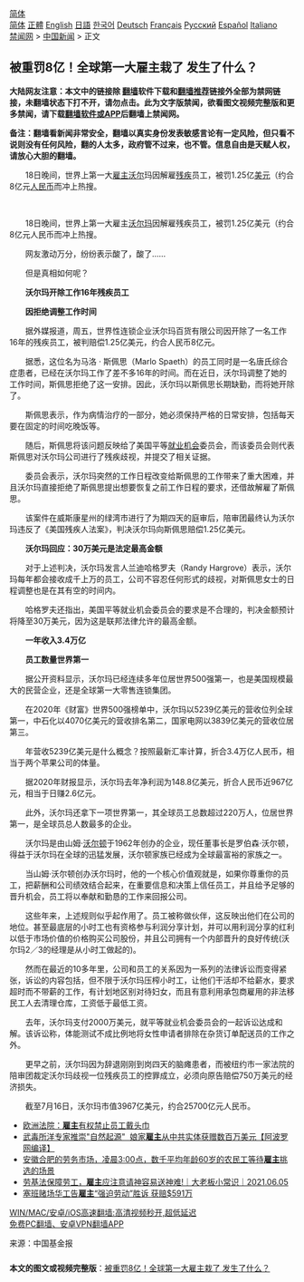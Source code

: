  <!-- 面包屑导航 --> <div class="breadcrumb"><!-- GTranslate: https://gtranslate.io/ -->  <div class="switcher notranslate">  <div class="selected">  <a href="#" onclick="return false;"> 简体</a>  </div>  <div class="option">  <a href="https://www.bannedbook.org" onclick="doGTranslate('zh-CN|zh-CN');jQuery('div.switcher div.selected a').html(jQuery(this).html());return false;" title="简体中文" class="nturl selected"> 简体</a>  <a href="https://www.bannedbook.org/zh-tw/" onclick="doGTranslate('zh-CN|zh-TW');jQuery('div.switcher div.selected a').html(jQuery(this).html());return false;" title="繁體中文" class="nturl"> 正體</a>  <a href="https://www.bannedbook.org/en/" onclick="doGTranslate('zh-CN|en');jQuery('div.switcher div.selected a').html(jQuery(this).html());return false;" title="English" class="nturl"> English</a>  <a href="https://www.bannedbook.org/ja/" onclick="doGTranslate('zh-CN|ja');jQuery('div.switcher div.selected a').html(jQuery(this).html());return false;" title="日本語" class="nturl"> 日語</a>  <a href="https://www.bannedbook.org/ko/" onclick="doGTranslate('zh-CN|ko');jQuery('div.switcher div.selected a').html(jQuery(this).html());return false;" title="한국어" class="nturl"> 한국어</a>  <a href="https://www.bannedbook.org/de/" onclick="doGTranslate('zh-CN|de');jQuery('div.switcher div.selected a').html(jQuery(this).html());return false;" title="Deutsch" class="nturl"> Deutsch</a>  <a href="https://www.bannedbook.org/fr/" onclick="doGTranslate('zh-CN|fr');jQuery('div.switcher div.selected a').html(jQuery(this).html());return false;" title="Français" class="nturl"> Français</a>  <a href="https://www.bannedbook.org/ru/" onclick="doGTranslate('zh-CN|ru');jQuery('div.switcher div.selected a').html(jQuery(this).html());return false;" title="Русский" class="nturl"> Русский</a>  <a href="https://www.bannedbook.org/es/" onclick="doGTranslate('zh-CN|es');jQuery('div.switcher div.selected a').html(jQuery(this).html());return false;" title="Español" class="nturl"> Español</a>  <a href="https://www.bannedbook.org/it/" onclick="doGTranslate('zh-CN|it');jQuery('div.switcher div.selected a').html(jQuery(this).html());return false;" title="Italiano" class="nturl"> Italiano</a>  </div>  </div>      <div class='breadcrumb-sub'><!-- Breadcrumb NavXT 6.3.0 --> <a href="https://www.bannedbook.org/" class="home">禁闻网</a> &gt; <a href="https://www.bannedbook.org/bnews/cnnews/" class="category">中国新闻</a> &gt; 正文</div></div><h2>被重罚8亿！全球第一大雇主栽了 发生了什么？</h2> <p class="notice"><b>大陆网友注意：本文中的链接除 <a href="https://github.com/bannedbook/fanqiang" >翻墙</a>软件下载和<a href="https://github.com/killgcd/justmysocks/blob/master/README.md">翻墙推荐</a>链接外全部为禁网链接，未翻墙状态下打不开，请勿点击。此为文字版禁闻，欲看图文视频完整版和更多禁闻，请下载<a href="https://github.com/bannedbook/fanqiang">翻墙软件或APP</a>后翻墙上禁闻网。</p><p>备注：翻墙看新闻非常安全，翻墙以真实身份发表敏感言论有一定风险，但只看不说则没有任何风险，翻的人太多，政府管不过来，也不管。信息自由是天赋人权，请放心大胆的翻墙。</b></p>  <div class="entry"> <p id="summary">　　18日晚间，世界上第一大<a href="https://www.bannedbook.org/bnews/tag/%E9%9B%87%E4%B8%BB/" class="st_tag internal_tag" rel="tag" title="标签 雇主 下的日志">雇主</a><a href="https://www.bannedbook.org/bnews/tag/%E6%B2%83%E5%B0%94/" class="st_tag internal_tag" rel="tag" title="标签 沃尔 下的日志">沃尔</a>玛因解雇<a href="https://www.bannedbook.org/bnews/tag/%E6%AE%8B%E7%96%BE/" class="st_tag internal_tag" rel="tag" title="标签 残疾 下的日志">残疾</a>员工，被罚1.25亿<a href="https://www.bannedbook.org/bnews/tag/%e7%be%8e%e5%85%83/" class="st_tag internal_tag" rel="tag" title="标签 美元 下的日志">美元</a>（约合8亿元<a href="https://www.bannedbook.org/bnews/tag/%e4%ba%ba%e6%b0%91%e5%b8%81/" class="st_tag internal_tag" rel="tag" title="标签 人民币 下的日志">人民币</a>而冲上热搜。</p> <p>&nbsp;</p> <p>　　18日晚间，世界上第一大雇主<a href="https://www.bannedbook.org/bnews/tag/%e6%b2%83%e5%b0%94%e7%8e%9b/" class="st_tag internal_tag" rel="tag" title="标签 沃尔玛 下的日志">沃尔玛</a>因解雇残疾员工，被罚1.25亿美元（约合8亿元人民币而冲上热搜。</p> <p>　　网友激动万分，纷纷表示酸了，酸了……</p> <p>　　但是真相如何呢？</p> <p>　　<strong>沃尔玛开除工作16年残疾员工</strong></p> <p>　　<strong>因拒绝调整工作时间</strong></p> <p>　　据外媒报道，周五，世界性连锁企业沃尔玛百货有限公司因开除了一名工作16年的残疾员工，被判赔偿1.25亿美元，约合人民币8亿元。</p>  <p>　　据悉，这位名为马洛 · 斯佩思（Marlo Spaeth）的员工同时是一名唐氏综合症患者，已经在沃尔玛工作了差不多16年的时间。而在近日，沃尔玛调整了她的工作时间，斯佩思拒绝了这一安排。因此，沃尔玛以斯佩思长期缺勤，而将她开除了。</p> <p>　　斯佩思表示，作为病情治疗的一部分，她必须保持严格的日常安排，包括每天要在固定的时间吃晚饭等。</p> <p>　　随后，斯佩思将该问题反映给了美国平等<a href="https://www.bannedbook.org/bnews/tag/%E5%B0%B1%E4%B8%9A%E6%9C%BA%E4%BC%9A/" class="st_tag internal_tag" rel="tag" title="标签 就业机会 下的日志">就业机会</a>委员会，而该委员会则代表斯佩思对沃尔玛公司进行了残疾歧视，并提交了相关证据。</p> <p>　　委员会表示，沃尔玛突然的工作日程改变给斯佩思的工作带来了重大困难，并且沃尔玛直接拒绝了斯佩思提出想要恢复之前工作日程的要求，还借故解雇了斯佩思。</p> <p>　　该案件在威斯康星州的绿湾市进行了为期四天的庭审后，陪审团最终认为沃尔玛违反了《美国残疾人法案》，判决沃尔玛向斯佩思赔偿1.25亿美元。</p> <p>　　<strong>沃尔玛回应：30万美元是法定最高金额</strong></p> <p>　　对于上述判决，沃尔玛发言人兰迪哈格罗夫（Randy Hargrove）表示，沃尔玛每年都会接收成千上万的员工，公司不容忍任何形式的歧视，对斯佩思女士的日程调整也是在其有空的时间内。</p> <p>　　哈格罗夫还指出，美国平等就业机会委员会的要求是不合理的，判决金额预计将降至30万美元，因为这是联邦法律允许的最高金额。</p>  <p>　　<strong>一年收入3.4万亿</strong></p> <p>　　<strong>员工数量世界第一</strong></p> <p>　　据公开资料显示，沃尔玛已经连续多年位居世界500强第一，也是美国规模最大的民营企业，还是全球第一大零售连锁集团。</p> <p>　　在2020年《财富》世界500强榜单中，沃尔玛以5239亿美元的营收位列全球第一，中石化以4070亿美元的营收排名第二，国家电网以3839亿美元的营收位居第三。</p> <p>　　年营收5239亿美元是什么概念？按照最新汇率计算，折合3.4万亿人民币，相当于两个苹果公司的体量。</p> <p>　　据2020年财报显示，沃尔玛去年净利润为148.8亿美元，折合人民币近967亿元，相当于日赚2.6亿元。</p> <p>　　此外，沃尔玛还拿下一项世界第一，其全球员工总数超过220万人，位居世界第一，是全球员总人数最多的企业。　</p> <p>　　沃尔玛是由山姆·<a href="https://www.bannedbook.org/bnews/tag/%E6%B2%83%E5%B0%94%E9%A1%BF/" class="st_tag internal_tag" rel="tag" title="标签 沃尔顿 下的日志">沃尔顿</a>于1962年创办的企业，现任董事长是罗伯森·沃尔顿，得益于沃尔玛在全球的迅猛发展，沃尔顿家族已经成为全球最富裕的家族之一。</p>  <p>　　当山姆·沃尔顿创办沃尔玛时，他的一个核心价值观就是，如果你尊重你的员工，把薪酬和公司绩效结合起来，在重要信息和决策上信任员工，并且给予足够的晋升机会，员工将以奉献和勤恳的工作来回报公司。</p> <p>　　这些年来，上述规则似乎起作用了。员工被称做伙伴，这反映出他们在公司的地位。甚至最底层的小时工也有资格参与利润分享计划，并可以用利润分享的红利以低于市场价值的价格购买公司股份，并且公司拥有一个内部晋升的良好传统(沃尔玛2／3的经理是从小时工做起的)。</p> <p>　　然而在最近的10多年里，公司和员工的关系因为一系列的法律诉讼而变得紧张，诉讼的内容包括，但不限于沃尔玛压榨小时工，让他们干活却不给薪水，要求超时而不带薪的工作，有计划地区别对待妇女，而且有意利用承包商雇用的非法移民工人去清理仓库，工资低于最低工资。</p> <p>　　去年，沃尔玛支付2000万美元，就平等就业机会委员会的一起诉讼达成和解。该诉讼称，体能测试不成比例地将女性申请者排除在杂货订单配送员的工作之外。</p> <p>　　更早之前，沃尔玛因为辞退刚刚到岗四天的脑瘫患者，而被纽约市一家法院的陪审团裁定沃尔玛歧视一位残疾员工的控罪成立，必须向原告赔偿750万美元的经济损失。</p> <p>　　截至7月16日，沃尔玛市值3967亿美元，约合25700亿元人民币。</p> <ul class='op-related-articles' title='相关阅读'> <li><a href='https://www.bannedbook.org/bnews/baitai/20210719/1589854.html' target='_blank'>欧洲法院：<b>雇主</b>有权禁止员工戴头巾</a></li> <li><a href='https://www.bannedbook.org/bnews/worldnews/20210630/1577450.html' target='_blank'>武毒所洋专家推崇"自然起源"  娘家<b>雇主</b>从中共实体获赠数百万美元【阿波罗网编译】</a></li> <li><a href='https://www.bannedbook.org/bnews/bannedvideo/20210624/1573427.html' target='_blank'>安徽合肥的劳务市场，凌晨3:00点，数千平均年龄60岁的农民工等待<b>雇主</b>挑选的场景</a></li> <li><a href='https://www.bannedbook.org/bnews/taiwannews/20210605/1560823.html' target='_blank'>劳基法保障劳工，<b>雇主</b>应注意请神容易送神难!｜大老板小常识｜2021.06.05</a></li> <li><a href='https://www.bannedbook.org/bnews/comments/20210526/1554404.html' target='_blank'>塞班赌场华工告<b>雇主</b>“强迫劳动”胜诉 获赔$591万</a></li> </ul> <p class="texttj"> <a href="https://github.com/bannedbook/fanqiang/wiki/V2ray%E6%9C%BA%E5%9C%BA" target="_blank">WIN/MAC/安卓/iOS高速翻墙:高清视频秒开,超低延迟</a><br/> <a href="https://github.com/bannedbook/fanqiang/wiki/%E7%A6%81%E9%97%BB%E7%BD%91%E5%AE%89%E5%8D%93%E7%BF%BB%E5%A2%99%E6%96%B0%E9%97%BBAPP" target="_blank">免费PC翻墙、安卓VPN翻墙APP</a></p><p> 来源：中国基金报 </p> <a name='sharetosocial'></a>  <div style="margin-bottom:5px;padding-bottom:5px;clear:both"> <div id="archive-pix-1" class="banner-ads"> <!-- AuctionX Display platform tag START --> <div id="26318x728x90x621x_ADSLOT2" clicktrack="%%CLICK_URL_ESC%%"></div> <!-- AuctionX Display platform tag END --> </div> <div id="archive-pix-2" class="banner-ads"> <!-- AuctionX Display platform tag START --> <div id="26315x300x250x621x_ADSLOT2" clicktrack="%%CLICK_URL_ESC%%"></div> <!-- AuctionX Display platform tag END --> </div> </div>  <div id="archive-pix-1" class="banner-ads"> <!-- AuctionX Display platform tag START --> <div id="26318x728x90x621x_ADSLOT3" clicktrack="%%CLICK_URL_ESC%%"></div> <!-- AuctionX Display platform tag END --> </div> <div><b>本文的图文或视频完整版</b>：<a href='https://www.bannedbook.org/bnews/cnnews/20210719/1590177.html'>被重罚8亿！全球第一大雇主栽了 发生了什么？</a></div>  </div><!--END ENTRY--> 